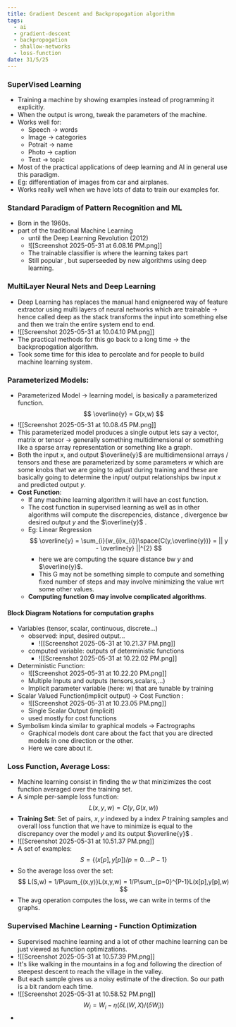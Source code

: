 ```yaml
---
title: Gradient Descent and Backpropogation algorithm
tags:
  - ai
  - gradient-descent
  - backpropogation
  - shallow-networks
  - loss-function
date: 31/5/25
---
```

### SuperVised Learning 
- Training a machine by showing examples instead of programming it explicitly.
- When the output is wrong, tweak the parameters of the machine.
- Works well for:
	- Speech -> words 
	- Image -> categories 
	- Potrait -> name 
	- Photo -> caption 
	- Text -> topic 
- Most of the practical applications of deep learning and AI in general use this paradigm.
- Eg: differentiation of images from car and airplanes.
- Works really well when we have lots of data to train our examples for.

### Standard Paradigm of Pattern Recognition and ML
- Born in the 1960s.
- part of the traditional Machine Learning 
	- until the Deep Learning Revolution (2012)
	- ![[Screenshot 2025-05-31 at 6.08.16 PM.png]]
	- The trainable classifier is where the learning takes part 
	- Still popular , but superseeded by new algorithms using deep learning.
### MultiLayer Neural Nets and Deep Learning 
- Deep Learning has replaces the manual hand enigneered way of feature extractor using multi layers of neural networks which are trainable -> hence called deep as the stack transforms the input into something else and then we train the entire system end to end.
- ![[Screenshot 2025-05-31 at 10.04.10 PM.png]]
- The practical methods for this go back to a long time -> the backpropogation algorithm.
- Took some time for this idea to percolate and for people to build machine learning system.

### Parameterized Models:
- Parameterized Model -> learning model, is basically a parameterized function.
$$ 
	 \overline{y} = G(x,w)
$$
- ![[Screenshot 2025-05-31 at 10.08.45 PM.png]]
- This parameterized model produces a single output lets say a vector, matrix or tensor -> generally something multidimensional or something like a sparse array representation or something like a graph.
- Both the input x, and output $\overline{y}$ are multidimensional arrays / tensors and these are parameterized by some parameters $w$ which are some knobs that we are going to adjust during training and these are basically going to determine the input/ output relationships bw input $x$ and predicted output $y$.
- **Cost Function**:
	- If any machine learning algorithm it will have an cost function.
	- The cost function in supervised learning as well as in other algorithms will compute the discrepencies, distance , divergence bw desired output $y$ and the $\overline{y}$ .
	- Eg: Linear Regression 
		$$
		\overline{y} = \sum_{i}{w_{i}x_{i}}\space{C(y,\overline{y})} = || y - \overline{y} ||^{2}
	  $$ 
		- here we are computing the square distance bw $y$ and $\overline{y}$. 
		- This G may not be something simple to compute and something fixed number of steps and may involve minimizing the value wrt some other values.
	- **Computing function G may involve complicated algorithms**.

#### Block Diagram Notations for computation graphs 
- Variables (tensor, scalar, continuous, discrete...)
	- observed: input, desired output...
		- ![[Screenshot 2025-05-31 at 10.21.37 PM.png]]
	- computed variable: outputs of deterministic functions 
		- ![[Screenshot 2025-05-31 at 10.22.02 PM.png]]
- Deterministic Function:
	- ![[Screenshot 2025-05-31 at 10.22.20 PM.png]]
	- Multiple Inputs and outputs (tensors,scalars,...)
	- Implicit parameter variable (here: w) that are tunable by training 
- Scalar Valued Function(implicit output) -> Cost Function :
	- ![[Screenshot 2025-05-31 at 10.23.05 PM.png]]
	- Single Scalar Output (implicit) 
	- used mostly for cost functions 
- Symbolism kinda similar to graphical models -> Factrographs
	- Graphical models dont care about the fact that you are directed models in one direction or the other.
	- Here we care about it.

### Loss Function, Average Loss:
- Machine learning consist in finding the $w$ that minizimizes the cost function averaged over the training set.
- A simple per-sample loss function:
$$
	L(x,y,w) = C(y,G(x,w))
$$
- **Training Set**: Set of pairs, $x,y$ indexed by a index $P$ training samples and overall loss function that we have to minimize is equal to the discrepancy over the model $y$ and its output $\overline{y}$ . 
- ![[Screenshot 2025-05-31 at 10.51.37 PM.png]]
- A set of examples: 
$$ 
	S = \{(x[p],y[p]) / p = 0 .... P -1\}
$$
- So the average loss over the set:
$$
L(S,w) = 1/P\sum_{(x,y)}L(x,y,w) = 1/P\sum_{p=0}^{P-1}L(x[p],y[p],w)
$$
- The avg operation computes the loss, we can write in terms of the graphs.

### Supervised Machine Learning - Function Optimization 
- Supervised machine learning and a lot of other machine learning can be just viewed as function optimizations.
- ![[Screenshot 2025-05-31 at 10.57.39 PM.png]]
- It's like walking in the mountains in a fog and following the direction of steepest descent to reach the village in the valley.
- But each sample gives us a noisy estimate of the direction. So our path is a bit random each time.
- ![[Screenshot 2025-05-31 at 10.58.52 PM.png]]
$$
 W_{i} = W_{i} - \eta(\delta L(W,X)/(\delta W_{i}))
$$
- 